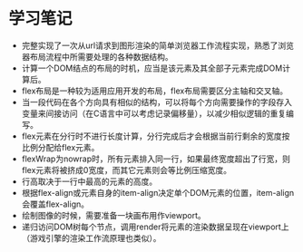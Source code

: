 # 学习笔记

* 完整实现了一次从url请求到图形渲染的简单浏览器工作流程实现，熟悉了浏览器布局流程中所需要处理的各种数据结构。
* 计算一个DOM结点的布局的时机，应当是该元素及其全部子元素完成DOM计算后。
* flex布局是一种较为适用应用开发的布局，flex布局需要区分主轴和交叉轴。
* 当一段代码在各个方向具有相似的结构，可以将每个方向需要操作的字段存入变量来间接访问（在C语言中可以考虑记录偏移量），以减少相似逻辑的重复编写。
* flex元素在分行时不进行长度计算，分行完成后才会根据当前行剩余的宽度按比例分配给flex元素。
* flexWrap为nowrap时，所有元素排入同一行，如果最终宽度超出了行宽，则flex元素将被挤成0宽度，而其它元素则会等比例压缩宽度。
* 行高取决于一行中最高的元素的高度。
* 根据flex-align或元素自身的item-align决定单个DOM元素的位置，item-align会覆盖flex-align。
* 绘制图像的时候，需要准备一块画布用作viewport。
* 递归访问DOM树每个节点，调用render将元素的渲染数据呈现在viewport上（游戏引擎的渲染工作流原理也类似）。
